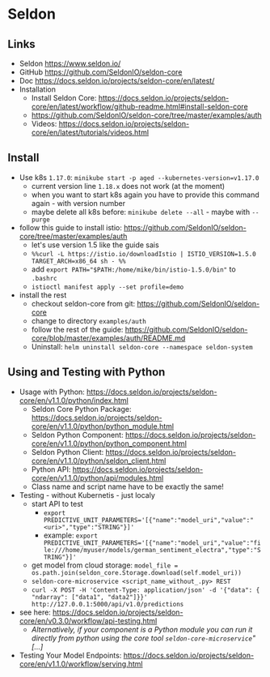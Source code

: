# Seldon

## Links

- Seldon <https://www.seldon.io/>
- GitHub <https://github.com/SeldonIO/seldon-core>
- Doc <https://docs.seldon.io/projects/seldon-core/en/latest/>
- Installation
  - Install Seldon Core: <https://docs.seldon.io/projects/seldon-core/en/latest/workflow/github-readme.html#install-seldon-core>
  - <https://github.com/SeldonIO/seldon-core/tree/master/examples/auth>
  - Videos: <https://docs.seldon.io/projects/seldon-core/en/latest/tutorials/videos.html>

## Install

- Use k8s `1.17.0`: `minikube start -p aged --kubernetes-version=v1.17.0`
  - current version line `1.18.x` does not work (at the moment)
  - when you want to start k8s again you have to provide this
    command again - with version number
  - maybe delete all k8s before: `minikube delete --all` - maybe
    with `--purge`
- follow this guide to install istio:
  <https://github.com/SeldonIO/seldon-core/tree/master/examples/auth>
  - let's use version 1.5 like the guide sais
  - `%%curl -L https://istio.io/downloadIstio | ISTIO_VERSION=1.5.0 TARGET_ARCH=x86_64 sh - %%`
  - add `export PATH="$PATH:/home/mike/bin/istio-1.5.0/bin"` to
    `.bashrc`
  - `istioctl manifest apply --set profile=demo`
- install the rest
  - checkout seldon-core from git:
    <https://github.com/SeldonIO/seldon-core>
  - change to directory `examples/auth`
  - follow the rest of the guide:
    <https://github.com/SeldonIO/seldon-core/blob/master/examples/auth/README.md>
  - Uninstall: `helm uninstall seldon-core --namespace seldon-system`

## Using and Testing with Python

- Usage with Python:
  <https://docs.seldon.io/projects/seldon-core/en/v1.1.0/python/index.html>
  - Seldon Core Python Package:
    <https://docs.seldon.io/projects/seldon-core/en/v1.1.0/python/python_module.html>
  - Seldon Python Component:
    <https://docs.seldon.io/projects/seldon-core/en/v1.1.0/python/python_component.html>
  - Seldon Python Client:
    <https://docs.seldon.io/projects/seldon-core/en/v1.1.0/python/seldon_client.html>
  - Python API:
    <https://docs.seldon.io/projects/seldon-core/en/v1.1.0/python/api/modules.html>
  - Class name and script name have to be exactly the same!
- Testing - without Kubernetis - just localy
  - start API to test
    - `export PREDICTIVE_UNIT_PARAMETERS='[{"name":"model_uri","value":"<uri>","type":"STRING"}]'`
    - example: `export PREDICTIVE_UNIT_PARAMETERS='[{"name":"model_uri","value":"file:///home/myuser/models/german_sentiment_electra","type":"STRING"}]'`
  - get model from cloud storage: `model_file = os.path.join(seldon_core.Storage.download(self.model_uri))`
  - `seldon-core-microservice <script_name_without_.py> REST`
  - `curl -X POST -H 'Content-Type: application/json' -d '{"data": { "ndarray": ["data1", "data2"]}}' http://127.0.0.1:5000/api/v1.0/predictions`
- see here: <https://docs.seldon.io/projects/seldon-core/en/v0.3.0/workflow/api-testing.html>
  - *Alternatively, if your component is a Python module you can run it directly from python using the core tool `seldon-core-microservice`" \[...\]*
- Testing Your Model Endpoints: <https://docs.seldon.io/projects/seldon-core/en/v1.1.0/workflow/serving.html>
